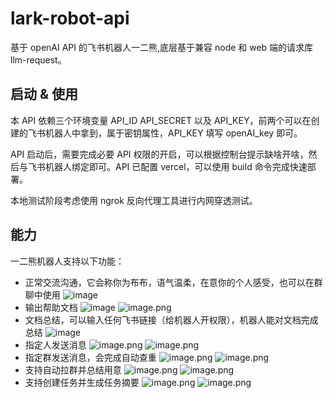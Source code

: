 # lark-robot-api

基于 openAI API 的飞书机器人一二熊,底层基于兼容 node 和 web 端的请求库 llm-request。

## 启动 & 使用

本 API 依赖三个环境变量 API_ID API_SECRET 以及 API_KEY，前两个可以在创建的飞书机器人中拿到，属于密钥属性，API_KEY 填写 openAI_key 即可。

API 启动后，需要完成必要 API 权限的开启，可以根据控制台提示缺啥开啥，然后与飞书机器人绑定即可。API 已配置 vercel，可以使用 build 命令完成快速部署。

本地测试阶段考虑使用 ngrok 反向代理工具进行内网穿透测试。

## 能力

一二熊机器人支持以下功能：

-   正常交流沟通，它会称你为布布，语气温柔，在意你的个人感受，也可以在群聊中使用
    ![image](https://p6-juejin.byteimg.com/tos-cn-i-k3u1fbpfcp/ae7d7fa0f5f1479887be8338dd1e1d62~tplv-k3u1fbpfcp-jj-mark:0:0:0:0:q75.image#?w=857&h=720&s=1854916&e=png&b=fcfcfc)
-   输出帮助文档
    ![image](https://p9-juejin.byteimg.com/tos-cn-i-k3u1fbpfcp/713c73924a014b6991d34c6dbdc2f418~tplv-k3u1fbpfcp-jj-mark:0:0:0:0:q75.image#?w=916&h=720&s=1982561&e=png&b=fcfbfb)
    ![image.png](https://p9-juejin.byteimg.com/tos-cn-i-k3u1fbpfcp/b61938668ff942cc926d139f8fbfaa66~tplv-k3u1fbpfcp-jj-mark:0:0:0:0:q75.image#?w=720&h=771&s=1668901&e=png&b=fefdfd)
-   文档总结，可以输入任何飞书链接（给机器人开权限），机器人能对文档完成总结
    ![image](https://p9-juejin.byteimg.com/tos-cn-i-k3u1fbpfcp/460752bd67d045e994c1b3dfdac4f8a1~tplv-k3u1fbpfcp-jj-mark:0:0:0:0:q75.image#?w=784&h=720&s=1696976&e=png&b=fcfcfc)
-   指定人发送消息
    ![image.png](https://p1-juejin.byteimg.com/tos-cn-i-k3u1fbpfcp/1de7cf6c4054469188d9ec2413fcd5e5~tplv-k3u1fbpfcp-jj-mark:0:0:0:0:q75.image#?w=1280&h=295&s=1135005&e=png&b=fbfbfb)
    ![image.png](https://p1-juejin.byteimg.com/tos-cn-i-k3u1fbpfcp/d9677172bb1641d3bf2739426ff5f7ac~tplv-k3u1fbpfcp-jj-mark:0:0:0:0:q75.image#?w=720&h=745&s=1612626&e=png&b=fefefe)
-   指定群发送消息，会完成自动查重
    ![image.png](https://p1-juejin.byteimg.com/tos-cn-i-k3u1fbpfcp/1cbfb2a184eb475d8f8e324c88921177~tplv-k3u1fbpfcp-jj-mark:0:0:0:0:q75.image#?w=786&h=720&s=1701308&e=png&b=fcfbfb)
    ![image.png](https://p9-juejin.byteimg.com/tos-cn-i-k3u1fbpfcp/ea986bd06a024132b27df301e0623353~tplv-k3u1fbpfcp-jj-mark:0:0:0:0:q75.image#?w=1280&h=393&s=1512035&e=png&b=fbfbfb)
-   支持自动拉群并总结用意
    ![image.png](https://p3-juejin.byteimg.com/tos-cn-i-k3u1fbpfcp/277f46611d8c4b79a55d50b6ea500016~tplv-k3u1fbpfcp-jj-mark:0:0:0:0:q75.image#?w=1247&h=720&s=2698670&e=png&b=fdfdfd)
    ![image.png](https://p6-juejin.byteimg.com/tos-cn-i-k3u1fbpfcp/adb8463e61294e66aefc0a707d5f3d18~tplv-k3u1fbpfcp-jj-mark:0:0:0:0:q75.image#?w=1280&h=553&s=2127585&e=png&b=fcfcfc)
-   支持创建任务并生成任务摘要
    ![image.png](https://p1-juejin.byteimg.com/tos-cn-i-k3u1fbpfcp/479073d3871345a4ab5aaf67db35fe91~tplv-k3u1fbpfcp-jj-mark:0:0:0:0:q75.image#?w=1280&h=286&s=1100383&e=png&b=fbfbfb)
    ![image.png](https://p3-juejin.byteimg.com/tos-cn-i-k3u1fbpfcp/846b42ec16c44361aa10464626ed512a~tplv-k3u1fbpfcp-jj-mark:0:0:0:0:q75.image#?w=720&h=1142&s=2471933&e=png&b=ffffff)

